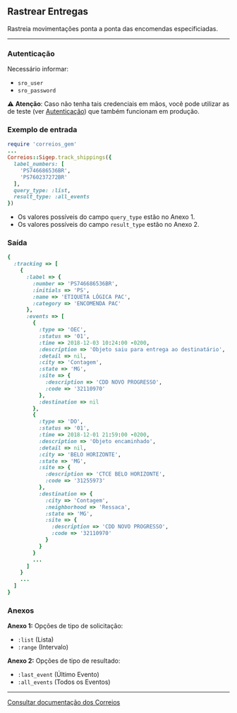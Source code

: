 ## Rastrear Entregas

Rastreia movimentações ponta a ponta das encomendas especificiadas.
____

### Autenticação
Necessário informar:
* `sro_user`
* `sro_password`

⚠️ __Atenção__: Caso não tenha tais credenciais em mãos, você pode utilizar as de teste
(ver [Autenticação](../../README.md#Autenticação)) que também funcionam em produção.

### Exemplo de entrada

```ruby
require 'correios_gem'
...
Correios::Sigep.track_shippings({
  label_numbers: [
    'PS746686536BR',
    'PS760237272BR'
  ],
  query_type: :list,
  result_type: :all_events
})
```
* Os valores possíveis do campo `query_type` estão no Anexo 1.
* Os valores possíveis do campo `result_type` estão no Anexo 2.

### Saída

```ruby
{
  :tracking => [
    {
      :label => {
        :number => 'PS746686536BR',
        :initials => 'PS',
        :name => 'ETIQUETA LÓGICA PAC',
        :category => 'ENCOMENDA PAC'
      },
      :events => [
        {
          :type => 'OEC',
          :status => '01',
          :time => 2018-12-03 10:24:00 -0200,
          :description => 'Objeto saiu para entrega ao destinatário',
          :detail => nil,
          :city => 'Contagem',
          :state => 'MG',
          :site => {
            :description => 'CDD NOVO PROGRESSO',
            :code => '32110970'
          },
          :destination => nil
        },
        {
          :type => 'DO',
          :status => '01',
          :time => 2018-12-01 21:59:00 -0200,
          :description => 'Objeto encaminhado',
          :detail => nil,
          :city => 'BELO HORIZONTE',
          :state => 'MG',
          :site => {
            :description => 'CTCE BELO HORIZONTE',
            :code => '31255973'
          },
          :destination => {
            :city => 'Contagem',
            :neighborhood => 'Ressaca',
            :state => 'MG',
            :site => {
              :description => 'CDD NOVO PROGRESSO',
              :code => '32110970'
            }
          }
        }
        ...
      ]
    }
    ...
  ]
}
```

### Anexos

__Anexo 1:__
Opções de tipo de solicitação:
* `:list` (Lista)
* `:range` (Intervalo)

__Anexo 2:__
Opções de tipo de resultado:
* `:last_event` (Último Evento)
* `:all_events` (Todos os Eventos)
---

[Consultar documentação dos Correios](CORREIOS_DOCUMENT.pdf)
